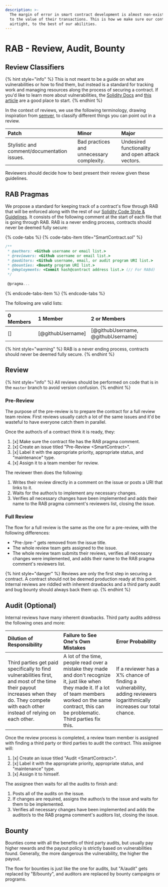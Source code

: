 ```yaml
---
description: >-
  The margin of error in smart contract development is almost non-existent, due
  to the value of their transactions. This is how we make sure our contracts are
  airtight, to the best of our abilities.
---
```


# RAB - Review, Audit, Bounty

## Review Classifiers

{% hint style="info" %}
This is not meant to be a guide on what are vulnerabilities or how to find them, but instead is a standard for tracking work and managing resources along the process of securing a contract. If you'd like to learn more about vulnerabilities, the [Solidity Docs](https://solidity.readthedocs.io) and [this article](https://blog.sigmaprime.io/solidity-security.html) are a good place to start.
{% endhint %}

In the context of reviews, we use the following terminology, drawing inspiration from [semver](https://semver.org), to classify different things you can point out in a review.

| Patch | Minor | Major |
| :--- | :--- | :--- |
| Stylistic and comment/documentation issues. | Bad practices and unnecessary complexity. | Undesired functionality and open attack vectors. |

Reviewers should decide how to best present their review given these guidelines.

## RAB Pragmas

We propose a standard for keeping track of a contract's flow through RAB that will be enforced along with the rest of our [Solidity Code Style & Guidelines](../code-style-and-guidelines/solidity.md). It consists of the following comment at the start of each file that is going through RAB. RAB is a never ending process, contracts should never be deemed fully secure:

{% code-tabs %}
{% code-tabs-item title="SmartContract.sol" %}
```javascript
/**
 * @authors: <Github username or email list.>
 * @reviewers: <Github username or email list.>
 * @auditors: <Github username, email, or audit program URI list.>
 * @bounties: <Bounty program URI list.>
 * @deployments: <Commit hash@contract address list.> (// For RABd)
 */
 
 @pragma...
```
{% endcode-tabs-item %}
{% endcode-tabs %}

The following are valid lists:

| 0 Members | 1 Member | 2 or Members |
| :--- | :--- | :--- |
| \[\] | \[@githubUsername\] | \[@githubUsername, @githubUsername\] |

{% hint style="warning" %}
RAB is a never ending process, contracts should never be deemed fully secure.
{% endhint %}

## Review

{% hint style="info" %}
All reviews should be performed on code that is in the `master` branch to avoid version confusion.
{% endhint %}

### Pre-Review

The purpose of the pre-review is to prepare the contract for a full review team review. First reviews usually catch a lot of the same issues and it'd be wasteful to have everyone catch them in parallel.

Once the author/s of a contract think it is ready, they:

1. [x] Make sure the contract file has the RAB pragma comment.
2. [x] Create an issue titled "Pre-Review &lt;SmartContract&gt;".
3. [x] Label it with the appropriate priority, appropriate status, and "maintenance" type.
4. [x] Assign it to a team member for review.

The reviewer then does the following:

1. Writes their review directly in a comment on the issue or posts a URI that links to it.
2. Waits for the author/s to implement any necessary changes.
3. Verifies all necessary changes have been implemented and adds their name to the RAB pragma comment's reviewers list, closing the issue.

### Full Review

The flow for a full review is the same as the one for a pre-review, with the following differences:

* "Pre-/pre-" gets removed from the issue title.
* The whole review team gets assigned to the issue.
* The whole review team submits their reviews, verifies all necessary changes were implemented, and adds their name to the RAB pragma comment's reviewers list.

{% hint style="danger" %}
Reviews are only the first step in securing a contract. A contract should not be deemed production ready at this point. Internal reviews are riddled with inherent drawbacks and a third party audit and bug bounty should always back them up.
{% endhint %}

## Audit \(Optional\)

Internal reviews have many inherent drawbacks. Third party audits address the following ones and more:

| Dilution of Responsibility | Failure to See One's Own Mistakes | Error Probability |
| :--- | :--- | :--- |
| Third parties get paid specifically to find vulnerabilities first, and most of the time their payout increases when they do. They compete with each other instead of relying on each other. | A lot of the time, people read over a mistake they made and don't recognize it, just like when they made it. If a lot of team members worked on the same contract, this can be problematic. Third parties fix this. | If a reviewer has a X% chance of finding a vulnerability, adding reviewers logarithmically increases our total chance. |

Once the review process is completed, a review team member is assigned with finding a third party or third parties to audit the contract. This assignee will:

1. [x] Create an issue titled "Audit &lt;SmartContract&gt;".
2. [x] Label it with the appropriate priority, appropriate status, and "maintenance" type.
3. [x] Assign it to himself.

The assignee then waits for all the audits to finish and:

1. Posts all of the audits on the issue.
2. If changes are required, assigns the author/s to the issue and waits for them to be implemented.
3. Verifies all necessary changes have been implemented and adds the auditor/s to the RAB pragma comment's auditors list, closing the issue.

## Bounty

Bounties come with all the benefits of third party audits, but usually pay higher rewards and the payout policy is strictly based on vulnerabilities found. Generally, the more dangerous the vulnerability, the higher the payout.

The flow for bounties is just like the one for audits, but "A/audit" gets replaced by "B/bounty", and auditors are replaced by bounty campaigns or programs.

